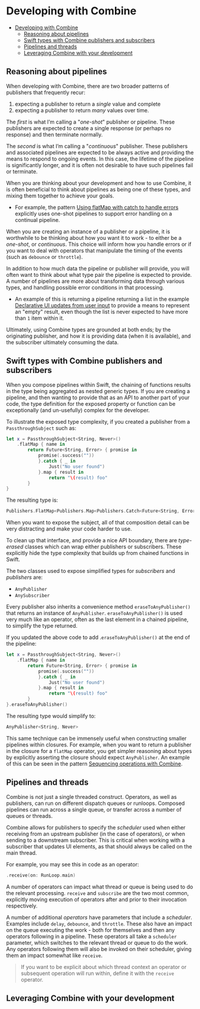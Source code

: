 # Developing with Combine

- [Developing with Combine](#developing-with-combine)
  - [Reasoning about pipelines](#reasoning-about-pipelines)
  - [Swift types with Combine publishers and subscribers](#swift-types-with-combine-publishers-and-subscribers)
  - [Pipelines and threads](#pipelines-and-threads)
  - [Leveraging Combine with your development](#leveraging-combine-with-your-development)

## Reasoning about pipelines

When developing with Combine, there are two broader patterns of publishers that frequently recur:

1. expecting a publisher to return a *single* value and complete
2. expecting a publisher to return *many* values over time.

The *first* is what I’m calling a "*one-shot*" publisher or pipeline. These publishers are expected to create a single response (or perhaps no response) and then terminate normally.

The *second* is what I’m calling a "*continuous*" publisher. These publishers and associated pipelines are expected to be always active and providing the means to respond to ongoing events. In this case, the lifetime of the pipeline is significantly longer, and it is often not desirable to have such pipelines fail or terminate.

When you are thinking about your development and how to use Combine, it is often beneficial to think about pipelines as being one of these types, and mixing them together to achieve your goals.

- For example, the pattern [Using flatMap with catch to handle errors](https://heckj.github.io/swiftui-notes/#patterns-continual-error-handling) explicitly uses one-shot pipelines to support error handling on a continual pipeline.

When you are creating an instance of a publisher or a pipeline, it is worthwhile to be thinking about how you want it to work - to either be a *one-shot*, or *continuous*. This choice will inform how you handle errors or if you want to deal with operators that manipulate the timing of the events (such as `debounce` or `throttle`).

In addition to how much data the pipeline or publisher will provide, you will often want to think about what type pair the pipeline is expected to provide. A number of pipelines are more about transforming data through various types, and handling possible error conditions in that processing.

- An example of this is returning a pipeline returning a list in the example [Declarative UI updates from user input](https://heckj.github.io/swiftui-notes/#patterns-update-interface-userinput) to provide a means to represent an "empty" result, even though the list is never expected to have more than `1` item within it.

Ultimately, using Combine types are grounded at both ends; by the originating publisher, and how it is providing data (when it is available), and the subscriber ultimately consuming the data.

## Swift types with Combine publishers and subscribers

When you compose pipelines within Swift, the chaining of functions results in the type being aggregated as nested generic types. If you are creating a pipeline, and then wanting to provide that as an API to another part of your code, the type definition for the exposed property or function can be exceptionally (and un-usefully) complex for the developer.

To illustrate the exposed type complexity, if you created a publisher from a `PassthroughSubject` such as:

```swift
let x = PassthroughSubject<String, Never>()
    .flatMap { name in
        return Future<String, Error> { promise in
            promise(.success(""))
            }.catch { _ in
                Just("No user found")
            }.map { result in
                return "\(result) foo"
        }
}
```

The resulting type is:

```swift
Publishers.FlatMap<Publishers.Map<Publishers.Catch<Future<String, Error>, Just<String>>, String>, PassthroughSubject<String, Never>>
```

When you want to expose the subject, all of that composition detail can be very distracting and make your code harder to use.

To clean up that interface, and provide a nice API boundary, there are *type-erased* classes which can wrap either publishers or subscribers. These explicitly hide the type complexity that builds up from chained functions in Swift.

The two classes used to expose simplified types for *subscribers* and *publishers* are:

- `AnyPublisher`
- `AnySubscriber`

Every publisher also inherits a convenience method `eraseToAnyPublisher()` that returns an instance of `AnyPublisher`. `eraseToAnyPublisher()` is used very much like an operator, often as the last element in a chained pipeline, to simplify the type returned.

If you updated the above code to add .`eraseToAnyPublisher()` at the end of the pipeline:

```swift
let x = PassthroughSubject<String, Never>()
    .flatMap { name in
        return Future<String, Error> { promise in
            promise(.success(""))
            }.catch { _ in
                Just("No user found")
            }.map { result in
                return "\(result) foo"
        }
}.eraseToAnyPublisher()
```

The resulting type would simplify to:

```swift
AnyPublisher<String, Never>
```

This same technique can be immensely useful when constructing smaller pipelines within closures. For example, when you want to return a publisher in the closure for a `flatMap` operator, you get simpler reasoning about types by explicitly asserting the closure should expect `AnyPublisher`. An example of this can be seen in the pattern [Sequencing operations with Combine](https://heckj.github.io/swiftui-notes/#patterns-sequencing-operations).

## Pipelines and threads

Combine is not just a single threaded construct. Operators, as well as publishers, can run on different dispatch queues or runloops. Composed pipelines can run across a single queue, or transfer across a number of queues or threads.

Combine allows for publishers to specify the *scheduler* used when either receiving from an upstream publisher (in the case of operators), or when sending to a downstream subscriber. This is critical when working with a subscriber that updates UI elements, as that should always be called on the main thread.

For example, you may see this in code as an operator:

```swift
.receive(on: RunLoop.main)
```

A number of operators can impact what thread or queue is being used to do the relevant processing. `receive` and `subscribe` are the two most common, explicitly moving execution of operators after and prior to their invocation respectively.

A number of additional *operators* have parameters that include a *scheduler*. Examples include `delay`, `debounce`, and `throttle`. These also have an impact on the queue executing the work - both for themselves and then any operators following in a pipeline. These operators all take a `scheduler` parameter, which switches to the relevant thread or queue to do the work. Any operators following them will also be invoked on their scheduler, giving them an impact somewhat like `receive`.

> If you want to be explicit about which thread context an operator or subsequent operation will run within, define it with the `receive` operator.

## Leveraging Combine with your development




